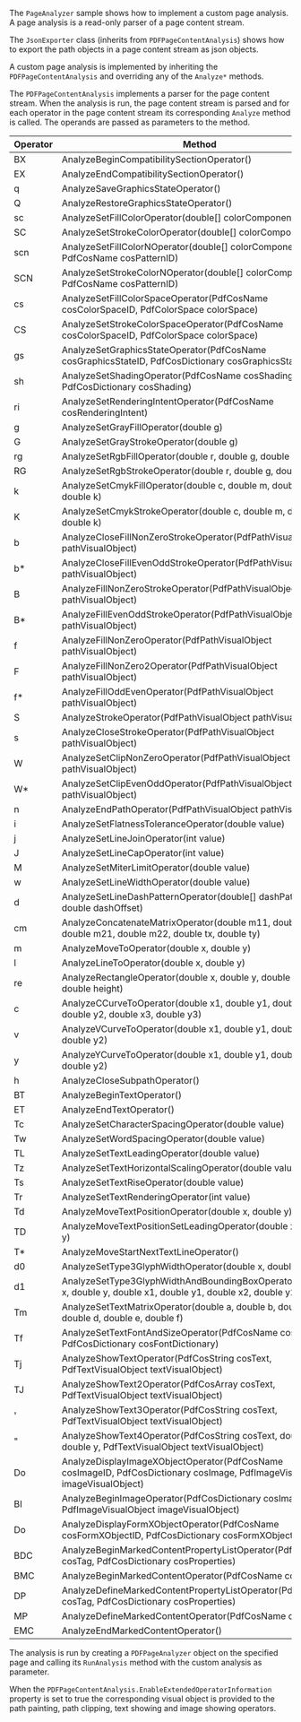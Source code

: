 The `PageAnalyzer` sample shows how to implement a custom page analysis. A page analysis is a read-only parser of a page content stream. 

The `JsonExporter` class (inherits from `PDFPageContentAnalysis`) shows how to export the path objects in a page content stream as json objects.

A custom page analysis is implemented by inheriting the `PDFPageContentAnalysis` and overriding any of the `Analyze*` methods.

The `PDFPageContentAnalysis` implements a parser for the page content stream. When the analysis is run, the page content stream is parsed and for each operator in the page content stream its corresponding `Analyze` method is called. The operands are passed as parameters to the method.

|Operator|Method|
|---|---|
| BX | AnalyzeBeginCompatibilitySectionOperator() |
| EX | AnalyzeEndCompatibilitySectionOperator() |
| q| AnalyzeSaveGraphicsStateOperator() |
| Q | AnalyzeRestoreGraphicsStateOperator() |
| sc | AnalyzeSetFillColorOperator(double[] colorComponents) |
| SC | AnalyzeSetStrokeColorOperator(double[] colorComponents) |
| scn | AnalyzeSetFillColorNOperator(double[] colorComponents, PdfCosName cosPatternID) |
| SCN | AnalyzeSetStrokeColorNOperator(double[] colorComponents, PdfCosName cosPatternID) |
| cs | AnalyzeSetFillColorSpaceOperator(PdfCosName cosColorSpaceID, PdfColorSpace colorSpace) |
| CS | AnalyzeSetStrokeColorSpaceOperator(PdfCosName cosColorSpaceID, PdfColorSpace colorSpace) |
| gs | AnalyzeSetGraphicsStateOperator(PdfCosName cosGraphicsStateID, PdfCosDictionary cosGraphicsState) |
| sh | AnalyzeSetShadingOperator(PdfCosName cosShadingID, PdfCosDictionary cosShading) |
| ri | AnalyzeSetRenderingIntentOperator(PdfCosName cosRenderingIntent) |
| g | AnalyzeSetGrayFillOperator(double g) |
| G | AnalyzeSetGrayStrokeOperator(double g) |
| rg | AnalyzeSetRgbFillOperator(double r, double g, double b) |
| RG | AnalyzeSetRgbStrokeOperator(double r, double g, double b) |
| k | AnalyzeSetCmykFillOperator(double c, double m, double y, double k) |
| K | AnalyzeSetCmykStrokeOperator(double c, double m, double y, double k) |
| b| AnalyzeCloseFillNonZeroStrokeOperator(PdfPathVisualObject pathVisualObject) |
| b\* | AnalyzeCloseFillEvenOddStrokeOperator(PdfPathVisualObject pathVisualObject) |
| B | AnalyzeFillNonZeroStrokeOperator(PdfPathVisualObject pathVisualObject) |
| B\* | AnalyzeFillEvenOddStrokeOperator(PdfPathVisualObject pathVisualObject) |
| f | AnalyzeFillNonZeroOperator(PdfPathVisualObject pathVisualObject) |
| F | AnalyzeFillNonZero2Operator(PdfPathVisualObject pathVisualObject) |
| f\* | AnalyzeFillOddEvenOperator(PdfPathVisualObject pathVisualObject) |
| S | AnalyzeStrokeOperator(PdfPathVisualObject pathVisualObject) |
| s | AnalyzeCloseStrokeOperator(PdfPathVisualObject pathVisualObject) |
| W | AnalyzeSetClipNonZeroOperator(PdfPathVisualObject pathVisualObject) |
| W\* | AnalyzeSetClipEvenOddOperator(PdfPathVisualObject pathVisualObject) |
| n | AnalyzeEndPathOperator(PdfPathVisualObject pathVisualObject) |
| i | AnalyzeSetFlatnessToleranceOperator(double value) |
| j | AnalyzeSetLineJoinOperator(int value) |
| J | AnalyzeSetLineCapOperator(int value) |
| M | AnalyzeSetMiterLimitOperator(double value) |
| w | AnalyzeSetLineWidthOperator(double value) |
| d | AnalyzeSetLineDashPatternOperator(double[] dashPattern, double dashOffset) |
| cm | AnalyzeConcatenateMatrixOperator(double m11, double m12, double m21, double m22, double tx, double ty) |
| m | AnalyzeMoveToOperator(double x, double y) |
| l | AnalyzeLineToOperator(double x, double y) |
| re | AnalyzeRectangleOperator(double x, double y, double width, double height) |
| c | AnalyzeCCurveToOperator(double x1, double y1, double x2, double y2, double x3, double y3) |
| v | AnalyzeVCurveToOperator(double x1, double y1, double x2, double y2) |
| y | AnalyzeYCurveToOperator(double x1, double y1, double x2, double y2) |
| h | AnalyzeCloseSubpathOperator() |
| BT | AnalyzeBeginTextOperator() |
| ET | AnalyzeEndTextOperator() |
| Tc | AnalyzeSetCharacterSpacingOperator(double value) |
| Tw | AnalyzeSetWordSpacingOperator(double value) |
| TL | AnalyzeSetTextLeadingOperator(double value) |
| Tz | AnalyzeSetTextHorizontalScalingOperator(double value) |
| Ts | AnalyzeSetTextRiseOperator(double value) |
| Tr | AnalyzeSetTextRenderingOperator(int value) |
| Td | AnalyzeMoveTextPositionOperator(double x, double y) |
| TD | AnalyzeMoveTextPositionSetLeadingOperator(double x, double y) |
| T\* | AnalyzeMoveStartNextTextLineOperator() |
| d0 | AnalyzeSetType3GlyphWidthOperator(double x, double y) |
| d1 | AnalyzeSetType3GlyphWidthAndBoundingBoxOperator(double x, double y, double x1, double y1, double x2, double y2) |
| Tm | AnalyzeSetTextMatrixOperator(double a, double b, double c, double d, double e, double f) |
| Tf | AnalyzeSetTextFontAndSizeOperator(PdfCosName cosFontID, PdfCosDictionary cosFontDictionary) |
| Tj | AnalyzeShowTextOperator(PdfCosString cosText, PdfTextVisualObject textVisualObject) |
| TJ | AnalyzeShowText2Operator(PdfCosArray cosText, PdfTextVisualObject textVisualObject) |
| ' | AnalyzeShowText3Operator(PdfCosString cosText, PdfTextVisualObject textVisualObject) |
| " | AnalyzeShowText4Operator(PdfCosString cosText, double x, double y, PdfTextVisualObject textVisualObject) |
| Do | AnalyzeDisplayImageXObjectOperator(PdfCosName cosImageID, PdfCosDictionary cosImage, PdfImageVisualObject imageVisualObject) |
| BI | AnalyzeBeginImageOperator(PdfCosDictionary cosImage, PdfImageVisualObject imageVisualObject) |
| Do | AnalyzeDisplayFormXObjectOperator(PdfCosName cosFormXObjectID, PdfCosDictionary cosFormXObject) |
| BDC |AnalyzeBeginMarkedContentPropertyListOperator(PdfCosName cosTag, PdfCosDictionary cosProperties) |
| BMC | AnalyzeBeginMarkedContentOperator(PdfCosName cosTag) |
| DP | AnalyzeDefineMarkedContentPropertyListOperator(PdfCosName cosTag, PdfCosDictionary cosProperties) |
| MP | AnalyzeDefineMarkedContentOperator(PdfCosName cosTag) |
| EMC | AnalyzeEndMarkedContentOperator() |

The analysis is run by creating a `PDFPageAnalyzer` object on the specified page and calling its `RunAnalysis` method with the custom analysis as parameter.

When the `PDFPageContentAnalysis.EnableExtendedOperatorInformation` property is set to true the corresponding visual object is provided to the path painting, path clipping, text showing and image showing operators.